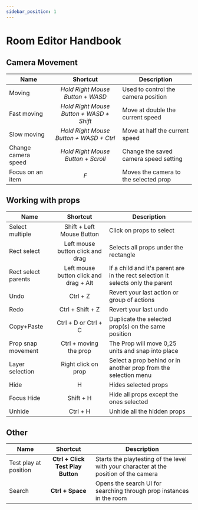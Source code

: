 ```yaml
---
sidebar_position: 1
---
```


# Room Editor Handbook

## Camera Movement
| Name | Shortcut | Description |
| ---- |:--------:| ------------|
| Moving | _Hold Right Mouse Button + WASD_ | Used to control the camera position |
| Fast moving | _Hold Right Mouse Button + WASD + Shift_ | Move at double the current speed |
| Slow moving | _Hold Right Mouse Button + WASD + Ctrl_ | Move at half the current speed |
| Change camera speed | _Hold Right Mouse Button + Scroll_ | Change the saved camera speed setting |
| Focus on an item | _F_ | Moves the camera to the selected prop |

## Working with props
| Name | Shortcut | Description |
| ---- |:--------:| ------------|
| Select multiple | Shift + Left Mouse Button | Click on props to select |
| Rect select | Left mouse button click and drag | Selects all props under the rectangle |
| Rect select parents | Left mouse button click and drag + Alt | If a child and it's parent are in the rect selection it selects only the parent |
| Undo | Ctrl + Z | Revert your last action or group of actions |
| Redo | Ctrl + Shift + Z | Revert your last undo |
| Copy+Paste | Ctrl + D or Ctrl + C | Duplicate the selected prop(s) on the same position |
| Prop snap movement | Ctrl + moving the prop | The Prop will move 0,25 units and snap into place |
| Layer selection | Right click on prop | Select a prop behind or in another prop from the selection menu |
| Hide | H | Hides selected props |
| Focus Hide | Shift + H | Hide all props except the ones selected |
| Unhide | Ctrl + H | Unhide all the hidden props |

## Other
| Name | Shortcut | Description |
| ---- |:--------:| ------------|
| Test play at position | **Ctrl + Click Test Play Button** | Starts the playtesting of the level with your character at the position of the camera |
| Search | **Ctrl + Space** | Opens the search UI for searching through prop instances in the room |

<!--|  |  |  |
|  |  |  |
|  |  |  |
|  |  |  |
|  |  |  |

If you have multiple objects that are stacked on top of each other, it is possible to select an object that is behind the closest object if you click the left mouse button. It will first select the object in front, but if you continue clicking the Left mouse button it will cycle through the other objects that are behind the closest object.-->
